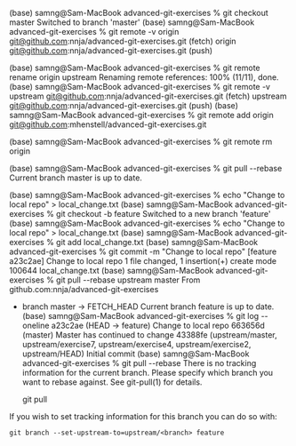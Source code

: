 (base) samng@Sam-MacBook advanced-git-exercises % git checkout master
Switched to branch 'master'
(base) samng@Sam-MacBook advanced-git-exercises % git remote -v
origin	git@github.com:nnja/advanced-git-exercises.git (fetch)
origin	git@github.com:nnja/advanced-git-exercises.git (push)


(base) samng@Sam-MacBook advanced-git-exercises % git remote rename origin upstream
Renaming remote references: 100% (11/11), done.
(base) samng@Sam-MacBook advanced-git-exercises % git remote -v
upstream	git@github.com:nnja/advanced-git-exercises.git (fetch)
upstream	git@github.com:nnja/advanced-git-exercises.git (push)
(base) samng@Sam-MacBook advanced-git-exercises % git remote add origin git@github.com:mhenstell/advanced-git-exercises.git


(base) samng@Sam-MacBook advanced-git-exercises % git remote rm origin

(base) samng@Sam-MacBook advanced-git-exercises % git pull --rebase
Current branch master is up to date.

(base) samng@Sam-MacBook advanced-git-exercises % echo "Change to local repo" > local_change.txt
(base) samng@Sam-MacBook advanced-git-exercises % git checkout -b feature
Switched to a new branch 'feature'
(base) samng@Sam-MacBook advanced-git-exercises % echo "Change to local repo" > local_change.txt
(base) samng@Sam-MacBook advanced-git-exercises % git add local_change.txt
(base) samng@Sam-MacBook advanced-git-exercises %  git commit -m "Change to local repo"
[feature a23c2ae] Change to local repo
 1 file changed, 1 insertion(+)
 create mode 100644 local_change.txt
(base) samng@Sam-MacBook advanced-git-exercises % git pull --rebase upstream master
From github.com:nnja/advanced-git-exercises
 * branch            master     -> FETCH_HEAD
Current branch feature is up to date.
(base) samng@Sam-MacBook advanced-git-exercises % git log --oneline
a23c2ae (HEAD -> feature) Change to local repo
663656d (master) Master has continued to change
43388fe (upstream/master, upstream/exercise7, upstream/exercise4, upstream/exercise2, upstream/HEAD) Initial commit
(base) samng@Sam-MacBook advanced-git-exercises % git pull --rebase
There is no tracking information for the current branch.
Please specify which branch you want to rebase against.
See git-pull(1) for details.

    git pull <remote> <branch>

If you wish to set tracking information for this branch you can do so with:

    git branch --set-upstream-to=upstream/<branch> feature